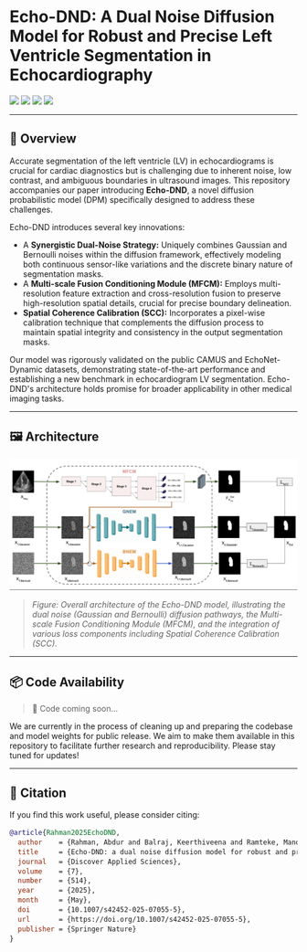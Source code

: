 # Echo-DND: A Dual Noise Diffusion Model for Robust and Precise Left Ventricle Segmentation in Echocardiography

[![](https://img.shields.io/badge/Paper-Discover%20Applied%20Sciences%20(Springer)-green?logo=springer&style=flat-square)](https://doi.org/10.1007/s42452-025-07055-5)
[![](https://img.shields.io/badge/arXiv-Preprint-red?logo=arxiv&style=flat-square)](https://arxiv.org/abs/2506.15166)
[![](https://img.shields.io/badge/Code-GitHub-black?logo=github&style=flat-square)](https://github.com/abdur75648/Echo-DND)
[![](https://img.shields.io/badge/Project-Page-blue?style=flat&logo=githubpages&logoColor=white)](https://abdur75648.github.io/Echo-DND)

---

## 🧠 Overview
Accurate segmentation of the left ventricle (LV) in echocardiograms is crucial for cardiac diagnostics but is challenging due to inherent noise, low contrast, and ambiguous boundaries in ultrasound images. This repository accompanies our paper introducing **Echo-DND**, a novel diffusion probabilistic model (DPM) specifically designed to address these challenges.

Echo-DND introduces several key innovations:
*   A **Synergistic Dual-Noise Strategy:** Uniquely combines Gaussian and Bernoulli noises within the diffusion framework, effectively modeling both continuous sensor-like variations and the discrete binary nature of segmentation masks.
*   A **Multi-scale Fusion Conditioning Module (MFCM):** Employs multi-resolution feature extraction and cross-resolution fusion to preserve high-resolution spatial details, crucial for precise boundary delineation.
*   **Spatial Coherence Calibration (SCC):** Incorporates a pixel-wise calibration technique that complements the diffusion process to maintain spatial integrity and consistency in the output segmentation masks.

Our model was rigorously validated on the public CAMUS and EchoNet-Dynamic datasets, demonstrating state-of-the-art performance and establishing a new benchmark in echocardiogram LV segmentation. Echo-DND's architecture holds promise for broader applicability in other medical imaging tasks.

---

## 🖼️ Architecture

<p align="center">
  <img src="docs/static/images/echo_dnd_architecture.png" width="700px" alt="Echo-DND Architecture"/>
</p>

> *Figure: Overall architecture of the Echo-DND model, illustrating the dual noise (Gaussian and Bernoulli) diffusion pathways, the Multi-scale Fusion Conditioning Module (MFCM), and the integration of various loss components including Spatial Coherence Calibration (SCC).*

---

## 📦 Code Availability

> 🚧 Code coming soon...

We are currently in the process of cleaning up and preparing the codebase and model weights for public release. We aim to make them available in this repository to facilitate further research and reproducibility. Please stay tuned for updates!

---

## 📄 Citation

If you find this work useful, please consider citing:

```bibtex
@article{Rahman2025EchoDND,
  author    = {Rahman, Abdur and Balraj, Keerthiveena and Ramteke, Manojkumar and Rathore, Anurag Singh},
  title     = {Echo-DND: a dual noise diffusion model for robust and precise left ventricle segmentation in echocardiography},
  journal   = {Discover Applied Sciences},
  volume    = {7},
  number    = {514},
  year      = {2025},
  month     = {May},
  doi       = {10.1007/s42452-025-07055-5},
  url       = {https://doi.org/10.1007/s42452-025-07055-5},
  publisher = {Springer Nature}
}
